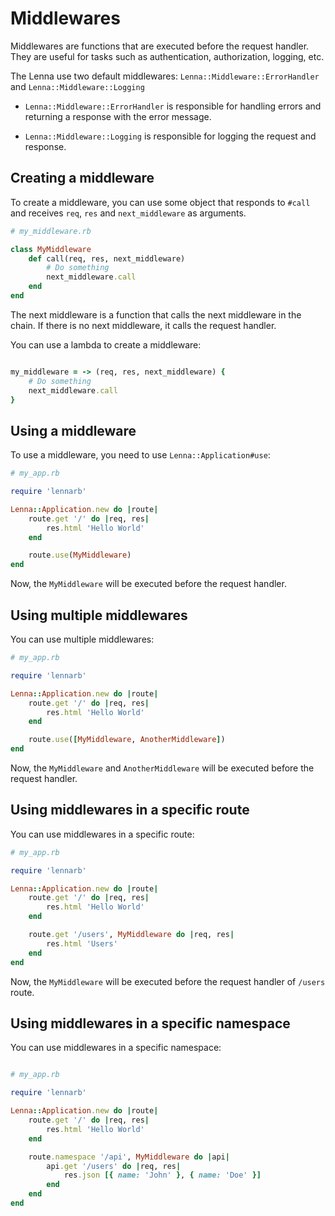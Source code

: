 # Middlewares

Middlewares are functions that are executed before the request handler. They are useful for tasks such as authentication, authorization, logging, etc.

The Lenna use two default middlewares: `Lenna::Middleware::ErrorHandler` and `Lenna::Middleware::Logging`

- `Lenna::Middleware::ErrorHandler` is responsible for handling errors and returning a response with the error message.

- `Lenna::Middleware::Logging` is responsible for logging the request and response.

## Creating a middleware

To create a middleware, you can use some object that responds to `#call` and receives `req`, `res` and `next_middleware` as arguments.

```ruby
# my_middleware.rb

class MyMiddleware
	def call(req, res, next_middleware)
		# Do something
		next_middleware.call
	end
end
```

The next middleware is a function that calls the next middleware in the chain. If there is no next middleware, it calls the request handler.

You can use a lambda to create a middleware:

```ruby

my_middleware = -> (req, res, next_middleware) {
	# Do something
	next_middleware.call
}
```

## Using a middleware

To use a middleware, you need to use `Lenna::Application#use`:

```ruby
# my_app.rb

require 'lennarb'

Lenna::Application.new do |route|
	route.get '/' do |req, res|
		res.html 'Hello World'
	end

	route.use(MyMiddleware)
end
```

Now, the `MyMiddleware` will be executed before the request handler.

## Using multiple middlewares

You can use multiple middlewares:

```ruby
# my_app.rb

require 'lennarb'

Lenna::Application.new do |route|
	route.get '/' do |req, res|
		res.html 'Hello World'
	end

	route.use([MyMiddleware, AnotherMiddleware])
end
```

Now, the `MyMiddleware` and `AnotherMiddleware` will be executed before the request handler.

## Using middlewares in a specific route

You can use middlewares in a specific route:

```ruby
# my_app.rb

require 'lennarb'

Lenna::Application.new do |route|
	route.get '/' do |req, res|
		res.html 'Hello World'
	end

	route.get '/users', MyMiddleware do |req, res|
		res.html 'Users'
	end
end
```

Now, the `MyMiddleware` will be executed before the request handler of `/users` route.

## Using middlewares in a specific namespace

You can use middlewares in a specific namespace:

```ruby

# my_app.rb

require 'lennarb'

Lenna::Application.new do |route|
	route.get '/' do |req, res|
		res.html 'Hello World'
	end

	route.namespace '/api', MyMiddleware do |api|
		api.get '/users' do |req, res|
			res.json [{ name: 'John' }, { name: 'Doe' }]
		end
	end
end
```
